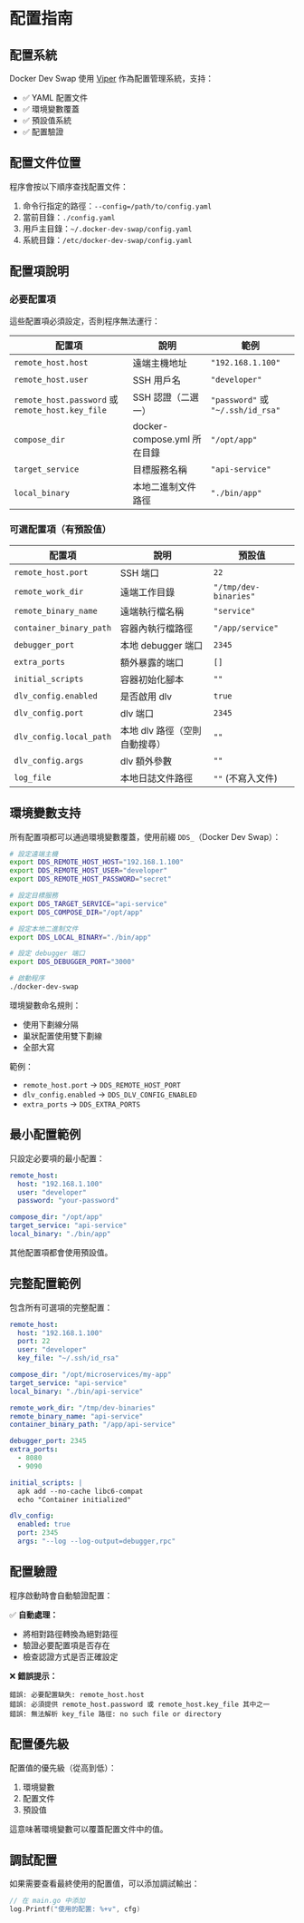 # 配置指南

## 配置系統

Docker Dev Swap 使用 [Viper](https://github.com/spf13/viper) 作為配置管理系統，支持：

- ✅ YAML 配置文件
- ✅ 環境變數覆蓋
- ✅ 預設值系統
- ✅ 配置驗證

## 配置文件位置

程序會按以下順序查找配置文件：

1. 命令行指定的路徑：`--config=/path/to/config.yaml`
2. 當前目錄：`./config.yaml`
3. 用戶主目錄：`~/.docker-dev-swap/config.yaml`
4. 系統目錄：`/etc/docker-dev-swap/config.yaml`

## 配置項說明

### 必要配置項

這些配置項必須設定，否則程序無法運行：

| 配置項 | 說明 | 範例 |
|--------|------|------|
| `remote_host.host` | 遠端主機地址 | `"192.168.1.100"` |
| `remote_host.user` | SSH 用戶名 | `"developer"` |
| `remote_host.password` 或 `remote_host.key_file` | SSH 認證（二選一） | `"password"` 或 `"~/.ssh/id_rsa"` |
| `compose_dir` | docker-compose.yml 所在目錄 | `"/opt/app"` |
| `target_service` | 目標服務名稱 | `"api-service"` |
| `local_binary` | 本地二進制文件路徑 | `"./bin/app"` |

### 可選配置項（有預設值）

| 配置項 | 說明 | 預設值 |
|--------|------|--------|
| `remote_host.port` | SSH 端口 | `22` |
| `remote_work_dir` | 遠端工作目錄 | `"/tmp/dev-binaries"` |
| `remote_binary_name` | 遠端執行檔名稱 | `"service"` |
| `container_binary_path` | 容器內執行檔路徑 | `"/app/service"` |
| `debugger_port` | 本地 debugger 端口 | `2345` |
| `extra_ports` | 額外暴露的端口 | `[]` |
| `initial_scripts` | 容器初始化腳本 | `""` |
| `dlv_config.enabled` | 是否啟用 dlv | `true` |
| `dlv_config.port` | dlv 端口 | `2345` |
| `dlv_config.local_path` | 本地 dlv 路徑（空則自動搜尋） | `""` |
| `dlv_config.args` | dlv 額外參數 | `""` |
| `log_file` | 本地日誌文件路徑 | `""` (不寫入文件) |

## 環境變數支持

所有配置項都可以通過環境變數覆蓋，使用前綴 `DDS_`（Docker Dev Swap）：

```bash
# 設定遠端主機
export DDS_REMOTE_HOST_HOST="192.168.1.100"
export DDS_REMOTE_HOST_USER="developer"
export DDS_REMOTE_HOST_PASSWORD="secret"

# 設定目標服務
export DDS_TARGET_SERVICE="api-service"
export DDS_COMPOSE_DIR="/opt/app"

# 設定本地二進制文件
export DDS_LOCAL_BINARY="./bin/app"

# 設定 debugger 端口
export DDS_DEBUGGER_PORT="3000"

# 啟動程序
./docker-dev-swap
```

環境變數命名規則：
- 使用下劃線分隔
- 巢狀配置使用雙下劃線
- 全部大寫

範例：
- `remote_host.port` → `DDS_REMOTE_HOST_PORT`
- `dlv_config.enabled` → `DDS_DLV_CONFIG_ENABLED`
- `extra_ports` → `DDS_EXTRA_PORTS`

## 最小配置範例

只設定必要項的最小配置：

```yaml
remote_host:
  host: "192.168.1.100"
  user: "developer"
  password: "your-password"

compose_dir: "/opt/app"
target_service: "api-service"
local_binary: "./bin/app"
```

其他配置項都會使用預設值。

## 完整配置範例

包含所有可選項的完整配置：

```yaml
remote_host:
  host: "192.168.1.100"
  port: 22
  user: "developer"
  key_file: "~/.ssh/id_rsa"

compose_dir: "/opt/microservices/my-app"
target_service: "api-service"
local_binary: "./bin/api-service"

remote_work_dir: "/tmp/dev-binaries"
remote_binary_name: "api-service"
container_binary_path: "/app/api-service"

debugger_port: 2345
extra_ports:
  - 8080
  - 9090

initial_scripts: |
  apk add --no-cache libc6-compat
  echo "Container initialized"

dlv_config:
  enabled: true
  port: 2345
  args: "--log --log-output=debugger,rpc"
```

## 配置驗證

程序啟動時會自動驗證配置：

✅ **自動處理：**
- 將相對路徑轉換為絕對路徑
- 驗證必要配置項是否存在
- 檢查認證方式是否正確設定

❌ **錯誤提示：**
```
錯誤: 必要配置缺失: remote_host.host
錯誤: 必須提供 remote_host.password 或 remote_host.key_file 其中之一
錯誤: 無法解析 key_file 路徑: no such file or directory
```

## 配置優先級

配置值的優先級（從高到低）：

1. 環境變數
2. 配置文件
3. 預設值

這意味著環境變數可以覆蓋配置文件中的值。

## 調試配置

如果需要查看最終使用的配置值，可以添加調試輸出：

```go
// 在 main.go 中添加
log.Printf("使用的配置: %+v", cfg)
```
